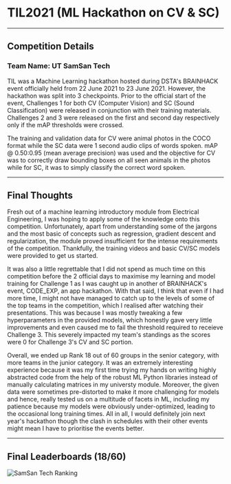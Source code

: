 # TIL2021 (ML Hackathon on CV & SC)

---

## Competition Details
### Team Name: UT SamSan Tech

TIL was a Machine Learning hackathon hosted during DSTA's BRAINHACK event officially held from 22 June 2021 to 23 June 2021. However, the hackathon was split into 3 checkpoints. Prior to the official start of the event, Challenges 1 for both CV (Computer Vision) and SC (Sound Classification) were released in conjunction with their training materials. Challenges 2 and 3 were released on the first and second day respectively only if the mAP thresholds were crossed. 

The training and validation data for CV were animal photos in the COCO format while the SC data were 1 second audio clips of words spoken. mAP @ 0.50:0.95 (mean average precision) was used and the objective for CV was to correctly draw bounding boxes on all seen animals in the photos while for SC, it was to simply classify the correct word spoken. 

---

## Final Thoughts

Fresh out of a machine learning introductory module from Electrical Engineering, I was hoping to apply some of the knowledge onto this competition. Unfortunately, apart from understanding some of the jargons and the most basic of concepts such as regression, gradient descent and regularization, the module proved insufficient for the intense requirements of the competition. Thankfully, the training videos and basic CV/SC models were provided to get us started. 

It was also a little regrettable that I did not spend as much time on this competition before the 2 official days to maximise my learning and model training for Challenge 1 as I was caught up in another of BRAINHACK's event, CODE_EXP, an app hackathon. With that said, I think that even if I had more time, I might not have managed to catch up to the levels of some of the top teams in the competition, which I realised after watching their presentations. This was because I was mostly tweaking a few hyperparameters in the provided models, which honestly gave very little improvements and even caused me to fail the threshold required to receieve Challenge 3. This severely impacted my team's standings as the scores were 0 for Challenge 3's CV and SC portion. 

Overall, we ended up Rank 18 out of 60 groups in the senior category, with more teams in the junior category. It was an extremely interesting experience because it was my first time trying my hands on writing highly abstracted code from the help of the robust ML Python libraries instead of manually calculating matrices in my universty module. Moreover, the given data were sometimes pre-distorted to make it more challenging for models and hence, really tested us on a multitude of facets in ML, including my patience because my models were obviously under-optimized, leading to the occasional long training times. All in all, I would definitely join next year's hackathon though the clash in schedules with their other events might mean I have to prioritise the events better. 

---

## Final Leaderboards (18/60)
![SamSan Tech Ranking](https://zm-awsbucket.s3.ap-southeast-1.amazonaws.com/SamSan+Tech+-+Rank+18+out+of+60.jpg)